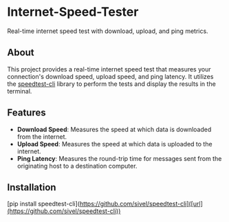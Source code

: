 # Internet-Speed-Tester

Real-time internet speed test with download, upload, and ping metrics.

## About

This project provides a real-time internet speed test that measures your connection's download speed, upload speed, and ping latency. It utilizes the [speedtest-cli](https://github.com/sivel/speedtest-cli) library to perform the tests and display the results in the terminal.

## Features

- **Download Speed**: Measures the speed at which data is downloaded from the internet.
- **Upload Speed**: Measures the speed at which data is uploaded to the internet.
- **Ping Latency**: Measures the round-trip time for messages sent from the originating host to a destination computer.

## Installation
[pip install speedtest-cli](https://github.com/sivel/speedtest-cli]([url](https://github.com/sivel/speedtest-cli))
